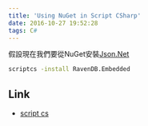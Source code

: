 ```yaml
---
title: 'Using NuGet in Script CSharp'
date: 2016-10-27 19:52:28
tags: C#
---
```


假設現在我們要從NuGet安裝[Json.Net](https://www.nuget.org/packages/Newtonsoft.Json/)

```bash
scriptcs -install RavenDB.Embedded
```


## Link

* [script cs](http://scriptcs.net/)